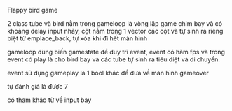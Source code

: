 Flappy bird game 

2 class tube và bird nằm trong gameloop là vòng lặp game
chim bay và có khoảng delay input nhảy, cột nằm trong 1 vector các cột và tự sinh ra riêng biệt từ emplace_back, tự xóa khi đi hết màn hình

gameloop dùng biến gamestate để duy trì event, event có hãm fps và trong event có play là cho bird bay và các tube tự sinh ra tiêu diệt và di chuyển.

event sử dụng gameplay là 1 bool khác để đưa về màn hình gameover

tự đánh giá là được 7


có tham khảo từ về input bay


